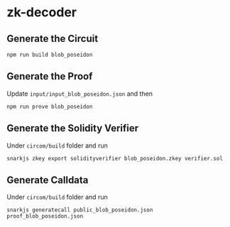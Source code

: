 # zk-decoder

## Generate the Circuit

`npm run build blob_poseidon`

## Generate the Proof
Update `input/input_blob_poseidon.json` and then

`npm run prove blob_poseidon`

## Generate the Solidity Verifier

Under `circom/build` folder and run

`snarkjs zkey export solidityverifier blob_poseidon.zkey verifier.sol`

## Generate Calldata

Under `circom/build` folder and run

`snarkjs generatecall public_blob_poseidon.json proof_blob_poseidon.json`